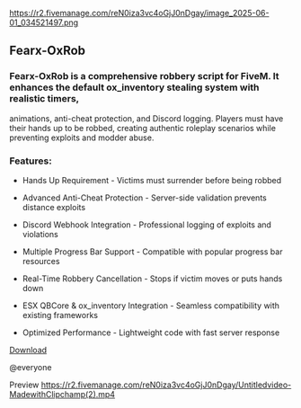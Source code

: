 https://r2.fivemanage.com/reN0iza3vc4oGjJ0nDgay/image_2025-06-01_034521497.png

## Fearx-OxRob
 ### Fearx-OxRob is a comprehensive robbery script for FiveM. It enhances the default ox_inventory stealing system with realistic timers, 
animations, anti-cheat protection, and Discord logging. Players must have their hands up to be robbed, creating authentic roleplay scenarios while preventing exploits and modder abuse.

### Features:

- Hands Up Requirement - Victims must surrender before being robbed

- Advanced Anti-Cheat Protection - Server-side validation prevents distance exploits

- Discord Webhook Integration - Professional logging of exploits and violations

- Multiple Progress Bar Support - Compatible with popular progress bar resources

- Real-Time Robbery Cancellation - Stops if victim moves or puts hands down

- ESX QBCore & ox_inventory Integration - Seamless compatibility with existing frameworks

- Optimized Performance - Lightweight code with fast server response

[Download](https://github.com/Facelessxxx/-Release-FearX-OxRob)

@everyone 

Preview
https://r2.fivemanage.com/reN0iza3vc4oGjJ0nDgay/Untitledvideo-MadewithClipchamp(2).mp4
